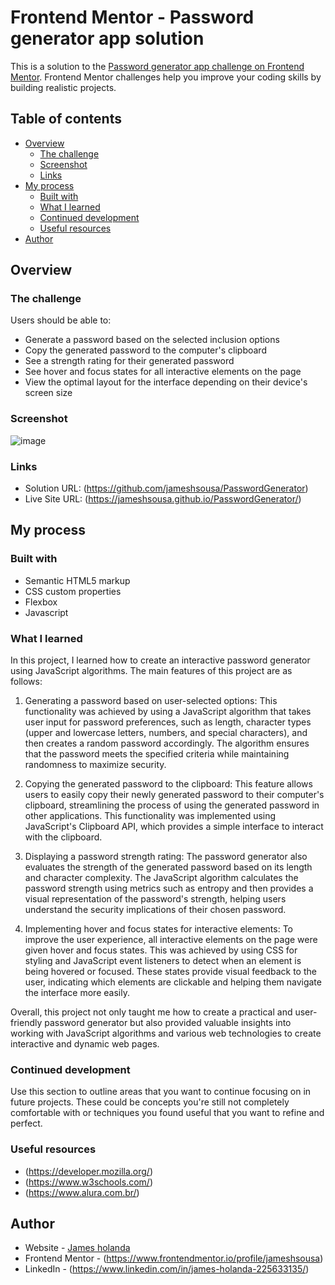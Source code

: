# Frontend Mentor - Password generator app solution

This is a solution to the [Password generator app challenge on Frontend Mentor](https://www.frontendmentor.io/challenges/password-generator-app-Mr8CLycqjh). Frontend Mentor challenges help you improve your coding skills by building realistic projects. 

## Table of contents

- [Overview](#overview)
  - [The challenge](#the-challenge)
  - [Screenshot](#screenshot)
  - [Links](#links)
- [My process](#my-process)
  - [Built with](#built-with)
  - [What I learned](#what-i-learned)
  - [Continued development](#continued-development)
  - [Useful resources](#useful-resources)
- [Author](#author)



## Overview

### The challenge

Users should be able to:

- Generate a password based on the selected inclusion options
- Copy the generated password to the computer's clipboard
- See a strength rating for their generated password
- See hover and focus states for all interactive elements on the page
- View the optimal layout for the interface depending on their device's screen size

### Screenshot

![image](https://user-images.githubusercontent.com/46410826/236593766-062e172b-9284-4e06-8a49-b1e221078b66.png)



### Links

- Solution URL: (https://github.com/jameshsousa/PasswordGenerator)
- Live Site URL: (https://jameshsousa.github.io/PasswordGenerator/)

## My process

### Built with

- Semantic HTML5 markup
- CSS custom properties
- Flexbox
- Javascript



### What I learned

In this project, I learned how to create an interactive password generator using JavaScript algorithms. The main features of this project are as follows:

1. Generating a password based on user-selected options: This functionality was achieved by using a JavaScript algorithm that takes user input for password preferences, such as length, character types (upper and lowercase letters, numbers, and special characters), and then creates a random password accordingly. The algorithm ensures that the password meets the specified criteria while maintaining randomness to maximize security.

2. Copying the generated password to the clipboard: This feature allows users to easily copy their newly generated password to their computer's clipboard, streamlining the process of using the generated password in other applications. This functionality was implemented using JavaScript's Clipboard API, which provides a simple interface to interact with the clipboard.

3. Displaying a password strength rating: The password generator also evaluates the strength of the generated password based on its length and character complexity. The JavaScript algorithm calculates the password strength using metrics such as entropy and then provides a visual representation of the password's strength, helping users understand the security implications of their chosen password.

4. Implementing hover and focus states for interactive elements: To improve the user experience, all interactive elements on the page were given hover and focus states. This was achieved by using CSS for styling and JavaScript event listeners to detect when an element is being hovered or focused. These states provide visual feedback to the user, indicating which elements are clickable and helping them navigate the interface more easily.

Overall, this project not only taught me how to create a practical and user-friendly password generator but also provided valuable insights into working with JavaScript algorithms and various web technologies to create interactive and dynamic web pages.



### Continued development

Use this section to outline areas that you want to continue focusing on in future projects. These could be concepts you're still not completely comfortable with or techniques you found useful that you want to refine and perfect.



### Useful resources

- (https://developer.mozilla.org/)
- (https://www.w3schools.com/)
- (https://www.alura.com.br/) 



## Author

- Website - [James holanda](https://github.com/jameshsousa)
- Frontend Mentor - (https://www.frontendmentor.io/profile/jameshsousa)
- LinkedIn - (https://www.linkedin.com/in/james-holanda-225633135/)




